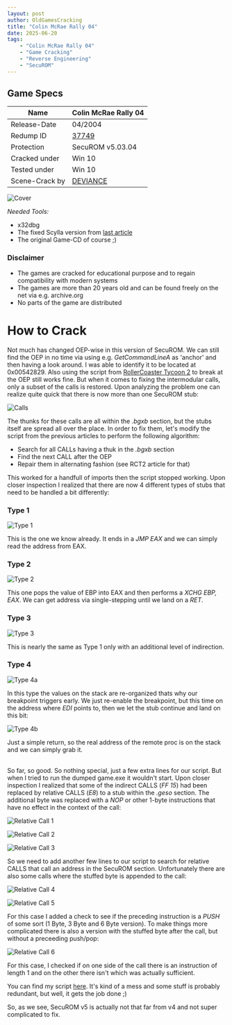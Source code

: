 ```yaml
---
layout: post
author: OldGamesCracking
title: "Colin McRae Rally 04"
date: 2025-06-20
tags:
    - "Colin McRae Rally 04"
    - "Game Cracking"
    - "Reverse Engineering"
    - "SecuROM"
---
```


## Game Specs

| Name | Colin McRae Rally 04 |
| ------------- | ------------- |
| Release-Date | 04/2004 |
| Redump ID | [37749](http://redump.org/disc/37749/) |
| Protection | SecuROM v5.03.04 |
| Cracked under | Win 10 |
| Tested under | Win 10 |
| Scene-Crack by | [DEVIANCE](https://www.nfohump.com/index.php?switchto=nfos&menu=quicknav&item=viewnfo&id=61467) |

![Cover]({{site.url}}/assets/colin_mcrae_rally_04/cover.jpg)

*Needed Tools:*

- x32dbg
- The fixed Scylla version from [last article](/games/gta_vice_city)
- The original Game-CD of course ;)

### Disclaimer

- The games are cracked for educational purpose and to regain compatibility with modern systems
- The games are more than 20 years old and can be found freely on the net via e.g. archive.org
- No parts of the game are distributed

# How to Crack

Not much has changed OEP-wise in this version of SecuROM. We can still find the OEP in no time via using e.g. _GetCommandLineA_ as 'anchor' and then having a look around. I was able to identify it to be located at 0x00542829. Also using the script from [RollerCoaster Tycoon 2](/games/rollercoaster_tycoon_2) to break at the OEP still works fine. But when it comes to fixing the intermodular calls, only a subset of the calls is restored. Upon analyzing the problem one can realize quite quick that there is now more than one SecuROM stub:

![Calls]({{site.url}}/assets/colin_mcrae_rally_04/calls.png)

The thunks for these calls are all within the _.bgxb_ section, but the stubs itself are spread all over the place. In order to fix them, let's modify the script from the previous articles to perform the following algorithm:

- Search for all CALLs having a thuk in the _.bgxb_ section
- Find the next CALL after the OEP
- Repair them in alternating fashion (see RCT2 article for that)

This worked for a handfull of imports then the script stopped working. Upon closer inspection I realized that there are now 4 different types of stubs that need to be handled a bit differently:

### Type 1

![Type 1]({{site.url}}/assets/colin_mcrae_rally_04/type_1.png)

This is the one we know already. It ends in a _JMP EAX_ and we can simply read the address from EAX.

### Type 2

![Type 2]({{site.url}}/assets/colin_mcrae_rally_04/type_2.png)

This one pops the value of EBP into EAX and then performs a _XCHG EBP, EAX_. We can get address via single-stepping until we land on a _RET_.

### Type 3

![Type 3]({{site.url}}/assets/colin_mcrae_rally_04/type_3.png)

This is nearly the same as Type 1 only with an additional level of indirection.

### Type 4

![Type 4a]({{site.url}}/assets/colin_mcrae_rally_04/type_4a.png)

In this type the values on the stack are re-organized thats why our breakpoint triggers early. We just re-enable the breakpoint, but this time on the address where _EDI_ points to, then we let the stub continue and land on this bit:

![Type 4b]({{site.url}}/assets/colin_mcrae_rally_04/type_4b.png)

Just a simple return, so the real address of the remote proc is on the stack and we can simply grab it.<br><br>

So far, so good. So nothing special, just a few extra lines for our script. But when I tried to run the dumped game.exe it wouldn't start. Upon closer inspection I realized that some of the indirect CALLS (_FF 15_) had been replaced by relative CALLS (_E8_) to a stub within the _.geso_ section. The additional byte was replaced with a _NOP_ or other 1-byte instructions that have no effect in the context of the call:

![Relative Call 1]({{site.url}}/assets/colin_mcrae_rally_04/rel_call_1.png)

![Relative Call 2]({{site.url}}/assets/colin_mcrae_rally_04/rel_call_2.png)

![Relative Call 3]({{site.url}}/assets/colin_mcrae_rally_04/rel_call_3.png)

So we need to add another few lines to our script to search for relative CALLS that call an address in the SecuROM section. Unfortunately there are also some calls where the stuffed byte is appended to the call:

![Relative Call 4]({{site.url}}/assets/colin_mcrae_rally_04/rel_call_4.png)

![Relative Call 5]({{site.url}}/assets/colin_mcrae_rally_04/rel_call_5.png)

For this case I added a check to see if the preceding instruction is a _PUSH_ of some sort (1 Byte, 3 Byte and 6 Byte version). To make things more complicated there is also a version with the stuffed byte after the call, but without a preceeding push/pop:

![Relative Call 6]({{site.url}}/assets/colin_mcrae_rally_04/rel_call_6.png)

For this case, I checked if on one side of the call there is an instruction of length 1 and on the other there isn't which was actually sufficient.

You can find my script [here]({{site.url}}/assets/colin_mcrae_rally_04/import_fixer.txt). It's kind of a mess and some stuff is probably redundant, but well, it gets the job done ;)<br>

So, as we see, SecuROM v5 is actually not that far from v4 and not super complicated to fix.<br><br>